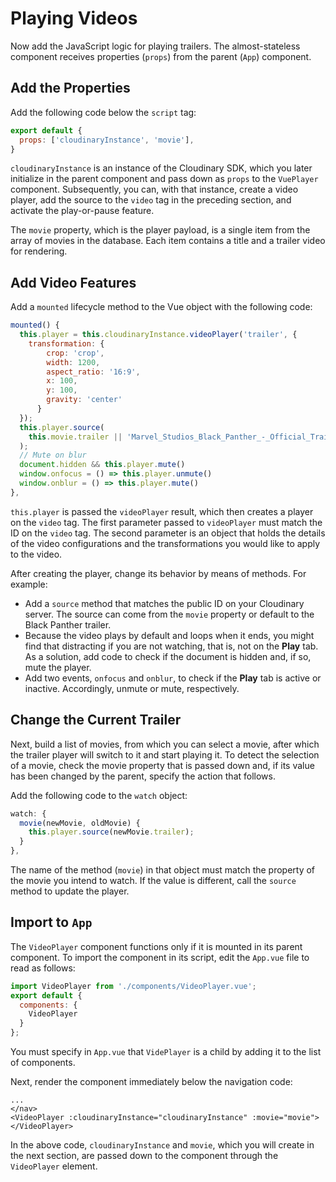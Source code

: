 # Playing Videos

Now add the JavaScript logic for playing trailers. The almost-stateless component receives properties \(`props`\) from the parent \(`App`\) component.

## Add the Properties

Add the following code below the `script` tag:

```javascript
export default {
  props: ['cloudinaryInstance', 'movie'],
}
```

`cloudinaryInstance` is an instance of the Cloudinary SDK, which you later initialize in the parent component and pass down as `props` to the `VuePlayer` component. Subsequently, you can, with that instance, create a video player, add the source to the `video` tag in the preceding section, and activate the play-or-pause feature.

The `movie` property, which is the player payload, is a single item from the array of movies in the database. Each item contains a title and a trailer video for rendering.

## Add Video Features

Add a `mounted` lifecycle method to the Vue object with the following code:

```javascript
mounted() {
  this.player = this.cloudinaryInstance.videoPlayer('trailer', {
    transformation: {
        crop: 'crop',
        width: 1200,
        aspect_ratio: '16:9',
        x: 100,
        y: 100,
        gravity: 'center'
      }
  });
  this.player.source(
    this.movie.trailer || 'Marvel_Studios_Black_Panther_-_Official_Trailer_nmrtr7'
  );
  // Mute on blur
  document.hidden && this.player.mute()
  window.onfocus = () => this.player.unmute()
  window.onblur = () => this.player.mute()
},
```

`this.player` is passed the `videoPlayer` result, which then creates a player on the `video` tag. The first parameter passed to `videoPlayer` must match the ID on the `video` tag. The second parameter is an object that holds the details of the video configurations and the transformations you would like to apply to the video.

After creating the player, change its behavior by means of methods. For example:

* Add a `source` method that matches the public ID on your Cloudinary server. The source can come from the `movie` property or default to the Black Panther trailer.
* Because the video plays by default and loops when it ends, you might find that distracting if you are not watching, that is, not on the **Play** tab. As a solution, add code to check if the document is hidden and, if so, mute the player.
* Add two events, `onfocus` and `onblur`, to check if the **Play** tab is active or inactive. Accordingly, unmute or mute, respectively.

## Change the Current Trailer

Next, build a list of movies, from which you can select a movie, after which the trailer player will switch to it and start playing it. To detect the selection of a movie, check the movie property that is passed down and, if its value has been changed by the parent, specify the action that follows.

Add the following code to the `watch` object:

```javascript
watch: {
  movie(newMovie, oldMovie) {
    this.player.source(newMovie.trailer);
  }
},
```

The name of the method \(`movie`\) in that object must match the property of the movie you intend to watch. If the value is different, call the `source` method to update the player.

## Import to `App`

The `VideoPlayer` component functions only if it is mounted in its parent component. To import the component in its script, edit the `App.vue` file to read as follows:

```javascript
import VideoPlayer from './components/VideoPlayer.vue';
export default {
  components: {
    VideoPlayer
  }
};
```

You must specify in `App.vue` that `VidePlayer` is a child by adding it to the list of components.

Next, render the component immediately below the navigation code:

```markup
...
</nav>
<VideoPlayer :cloudinaryInstance="cloudinaryInstance" :movie="movie"></VideoPlayer>
```

In the above code, `cloudinaryInstance` and `movie`, which you will create in the next section, are passed down to the component through the `VideoPlayer` element.

